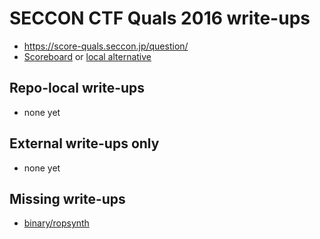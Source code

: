 # SECCON CTF Quals 2016 write-ups

* <https://score-quals.seccon.jp/question/>
* [Scoreboard](http://ranking.quals.seccon.jp/) or [local alternative](TODOLOCAL)

## Repo-local write-ups

* none yet 

## External write-ups only

* none yet

## Missing write-ups

* [binary/ropsynth](binary/ropsynth)
